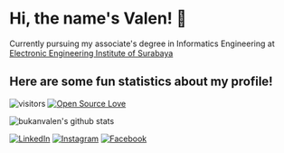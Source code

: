 # Hi, the name's Valen! 👋
Currently pursuing my associate's degree in Informatics Engineering at [Electronic Engineering Institute of Surabaya](www.pens.ac.id)

## Here are some fun statistics about my profile!
![visitors](https://visitor-badge.laobi.icu/badge?page_id=bukanvalen.bukanvalen)
[![Open Source Love](https://badges.frapsoft.com/os/v1/open-source.svg?v=102)](https://github.com/ellerbrock/open-source-badge/)

![bukanvalen's github stats](https://github-readme-stats.vercel.app/api?username=bukanvalen&show_icons=true&theme=dark)

<a href="https://www.linkedin.com/in/bukanvalen" target="_blank"><img src="https://img.shields.io/badge/LinkedIn-%230077B5.svg?&style=flat-square&logo=linkedin&logoColor=white" alt="LinkedIn"></a>
<a href="https://www.instagram.com/bukanvalen" target="_blank"><img src="https://img.shields.io/badge/Instagram-%23E4405F.svg?&style=flat-square&logo=instagram&logoColor=white" alt="Instagram"></a>
<a href="https://www.facebook.com/bukanvalen" target="_blank"><img src="https://img.shields.io/badge/Facebook-%231877F2.svg?&style=flat-square&logo=facebook&logoColor=white" alt="Facebook"></a>
